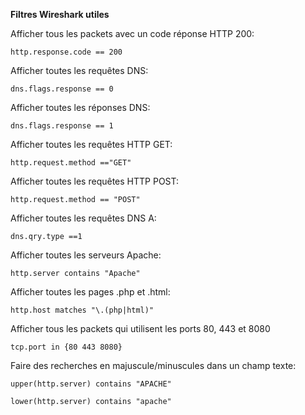 **Filtres Wireshark utiles**

Afficher tous les packets avec un code réponse HTTP 200:

```http.response.code == 200```

Afficher toutes les requêtes DNS:

```dns.flags.response == 0```

Afficher toutes les réponses DNS:

```dns.flags.response == 1```

Afficher toutes les requêtes HTTP GET:

```http.request.method =="GET"```

Afficher toutes les requêtes HTTP POST:

```http.request.method == "POST"```

Afficher toutes les requêtes DNS A:

```dns.qry.type ==1```

Afficher toutes les serveurs Apache: 

```http.server contains "Apache"```

Afficher toutes les pages .php et .html: 

```http.host matches "\.(php|html)"```

Afficher tous les packets qui utilisent les ports 80, 443 et 8080

```tcp.port in {80 443 8080}```

Faire des recherches en majuscule/minuscules dans un champ texte: 

```upper(http.server) contains "APACHE"```

```lower(http.server) contains "apache"```
